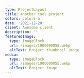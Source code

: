 ```yaml
---
type: ProjectLayout
title: Another cool project
colors: colors-a
date: '2021-12-20'
client: Awesome client
description: ''
featuredImage:
  type: ImageBlock
  url: /images/1000000058.webp
  altText: Project thumbnail image
media:
  type: ImageBlock
  url: /images/1000000055.webp
  altText: Project image
---
```



